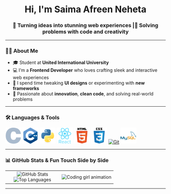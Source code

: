 <h1 align="center">Hi, I'm Saima Afreen Neheta</h1>
<h3 align="center">🎨 Turning ideas into stunning web experiences |🧠 Solving problems with code and creativity</h3>


---

### 👩‍💻 About Me

- 🎓 Student at **United International University**  
- 💻 I’m a **Frontend Developer** who loves crafting sleek and interactive web experiences  
- 🎨 I spend time tweaking **UI designs** or experimenting with **new frameworks**  
- 🚀 Passionate about **innovation**, **clean code**, and solving real-world problems

---

### 🛠️ Languages & Tools

<p align="left">
  <a href="https://www.cprogramming.com/" target="_blank"><img src="https://raw.githubusercontent.com/devicons/devicon/master/icons/c/c-original.svg" alt="C" width="50"/></a>
  <a href="https://www.w3schools.com/cpp/" target="_blank"><img src="https://raw.githubusercontent.com/devicons/devicon/master/icons/cplusplus/cplusplus-original.svg" alt="C++" width="50"/></a>
  <a href="https://www.python.org" target="_blank"><img src="https://raw.githubusercontent.com/devicons/devicon/master/icons/python/python-original.svg" alt="Python" width="50"/></a>
  <a href="https://reactjs.org/" target="_blank"><img src="https://raw.githubusercontent.com/devicons/devicon/master/icons/react/react-original-wordmark.svg" alt="React" width="50"/></a>
  <a href="https://www.w3.org/html/" target="_blank"><img src="https://raw.githubusercontent.com/devicons/devicon/master/icons/html5/html5-original-wordmark.svg" alt="HTML5" width="50"/></a>
  <a href="https://www.w3schools.com/css/" target="_blank"><img src="https://raw.githubusercontent.com/devicons/devicon/master/icons/css3/css3-original-wordmark.svg" alt="CSS3" width="50"/></a>
  <a href="https://git-scm.com/" target="_blank"><img src="https://www.vectorlogo.zone/logos/git-scm/git-scm-icon.svg" alt="Git" width="50"/></a>
  <a href="https://www.mysql.com/" target="_blank"><img src="https://raw.githubusercontent.com/devicons/devicon/master/icons/mysql/mysql-original-wordmark.svg" alt="MySQL" width="50"/></a>
</p>

---

### 📊 GitHub Stats & Fun Touch Side by Side

<table>
  <tr>
    <td width="50%" align="center" valign="middle" style="vertical-align: middle; text-align: center;">
      <img src="https://github-readme-stats.vercel.app/api?username=Neheta&show_icons=true&locale=en&theme=react" alt="GitHub Stats" height="180" />
      <br/>
      <img src="https://github-readme-stats.vercel.app/api/top-langs?username=Neheta&show_icons=true&locale=en&layout=compact&theme=react" alt="Top Languages" height="180" />
    </td>
    <td width="50%" align="center" valign="middle" style="vertical-align: middle; text-align: center;">
      <img src="https://i.pinimg.com/originals/23/d2/5f/23d25f92483d3ece840f54c65a524b0b.gif" width="400" alt="Coding girl animation" />
    </td>
  </tr>
</table>

---

